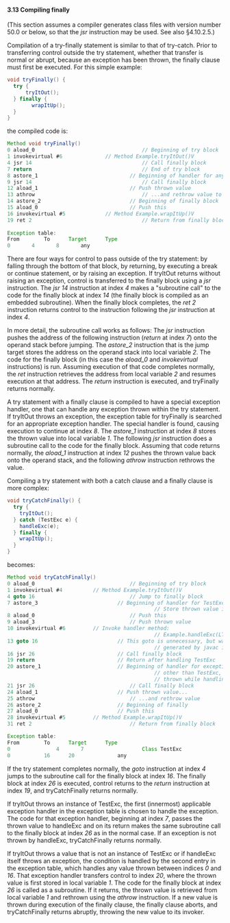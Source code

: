 #### 3.13 **Compiling** finally 

(This section assumes a compiler generates class files with version number 50.0 or below, so that the *jsr* instruction may be used. See also §4.10.2.5.) 

Compilation of a try-finally statement is similar to that of try-catch. Prior to transferring control outside the try statement, whether that transfer is normal or abrupt, because an exception has been thrown, the finally clause must first be executed. For this simple example: 

```java
void tryFinally() {
  try {
	  tryItOut();
  } finally {
 	 	wrapItUp();
  }
}
```

the compiled code is: 

```java
Method void tryFinally()
0 aload_0									// Beginning of try block
1 invokevirtual #6				// Method Example.tryItOut()V
4 jsr 14									// Call finally block
7 return									// End of try block
8 astore_1								// Beginning of handler for any throw
9 jsr 14									// Call finally block
12 aload_1								// Push thrown value
13 athrow									// ...and rethrow value to the invoker
14 astore_2								// Beginning of finally block
15 aload_0								// Push this
16 invokevirtual #5				// Method Example.wrapItUp()V
19 ret 2									// Return from finally block
  
Exception table:	
From		To		Target		Type
0       4       8       any
```

There are four ways for control to pass outside of the try statement: by falling through the bottom of that block, by returning, by executing a break or continue statement, or by raising an exception. If tryItOut returns without raising an exception, control is transferred to the finally block using a *jsr* instruction. The *jsr 14* instruction at index *4* makes a "subroutine call" to the code for the finally block at index *14* (the finally block is compiled as an embedded subroutine). When the finally block completes, the *ret 2* instruction returns control to the instruction following the *jsr* instruction at index *4*. 

In more detail, the subroutine call works as follows: The *jsr* instruction pushes the address of the following instruction (*return* at index *7*) onto the operand stack before jumping. The *astore_2* instruction that is the jump target stores the address on the operand stack into local variable *2*. The code for the finally block (in this case the *aload_0* and *invokevirtual* instructions) is run. Assuming execution of that code completes normally, the *ret* instruction retrieves the address from local variable *2* and resumes execution at that address. The *return* instruction is executed, and tryFinally returns normally. 

A try statement with a finally clause is compiled to have a special exception handler, one that can handle any exception thrown within the try statement. If tryItOut throws an exception, the exception table for tryFinally is searched for an appropriate exception handler. The special handler is found, causing execution to continue at index *8*. The *astore_1* instruction at index *8* stores the thrown value into local variable *1*. The following *jsr* instruction does a subroutine call to the code for the finally block. Assuming that code returns normally, the *aload_1* instruction at index *12* pushes the thrown value back onto the operand stack, and the following *athrow* instruction rethrows the value. 

Compiling a try statement with both a catch clause and a finally clause is more complex: 

```java
void tryCatchFinally() {
  try {
  	tryItOut();
  } catch (TestExc e) {
  	handleExc(e);
  } finally {
  	wrapItUp();
  }
}
```

becomes: 

```java
Method void tryCatchFinally()
0 aload_0								// Beginning of try block
1 invokevirtual #4			// Method Example.tryItOut()V
4 goto 16								// Jump to finally block
7 astore_3							// Beginning of handler for TestExc;
												// Store thrown value in local var 3
8 aload_0								// Push this
9 aload_3								// Push thrown value
10 invokevirtual #6			// Invoke handler method:
												// Example.handleExc(LTestExc;)V
13 goto 16							// This goto is unnecessary, but was
												// generated by javac in JDK 1.0.2
16 jsr 26 							// Call finally block
19 return 							// Return after handling TestExc
20 astore_1							// Beginning of handler for exceptions
												// other than TestExc, or exceptions
												// thrown while handling TestExc
21 jsr 26								// Call finally block
24 aload_1							// Push thrown value...
25 athrow								// ...and rethrow value
26 astore_2							// Beginning of finally
27 aload_0							// Push this
28 invokevirtual #5 		// Method Example.wrapItUp()V
31 ret 2								// Return from finally block

Exception table:	
From		To		Target		Type
0				4 		7					Class TestExc
0 			16 		20				any
```

If the try statement completes normally, the *goto* instruction at index *4* jumps to the subroutine call for the finally block at index *16*. The finally block at index *26* is executed, control returns to the *return* instruction at index *19*, and tryCatchFinally returns normally. 

If tryItOut throws an instance of TestExc, the first (innermost) applicable exception handler in the exception table is chosen to handle the exception. The code for that exception handler, beginning at index *7*, passes the thrown value to handleExc and on its return makes the same subroutine call to the finally block at index *26* as in the normal case. If an exception is not thrown by handleExc, tryCatchFinally returns normally. 

If tryItOut throws a value that is not an instance of TestExc or if handleExc itself throws an exception, the condition is handled by the second entry in the exception table, which handles any value thrown between indices *0* and *16*. That exception handler transfers control to index *20*, where the thrown value is first stored in local variable *1*. The code for the finally block at index *26* is called as a subroutine. If it returns, the thrown value is retrieved from local variable *1* and rethrown using the *athrow* instruction. If a new value is thrown during execution of the finally clause, the finally clause aborts, and tryCatchFinally returns abruptly, throwing the new value to its invoker. 